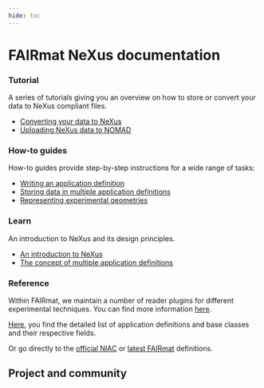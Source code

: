 ```yaml
---
hide: toc
---
```


# FAIRmat NeXus documentation

<!-- A single sentence that says what the product is, succinctly and memorably -->

<!-- A paragraph of one to three short sentences, that describe what the product does. -->

<!-- A third paragraph of similar length, this time explaining what need the product meets -->

<!-- Finally, a paragraph that describes whom the product is useful for. -->

<div markdown="block" class="home-grid">
<div markdown="block">

### Tutorial

A series of tutorials giving you an overview on how to store or convert your data to NeXus compliant files.

- [Converting your data to NeXus](tutorial/converting-data-to-nexus.md)
- [Uploading NeXus data to NOMAD](tutorial/nexus-to-nomad.md)

</div>
<div markdown="block">

### How-to guides

How-to guides provide step-by-step instructions for a wide range of tasks:

- [Writing an application definition](how-tos/writing-an-appdef.md)
- [Storing data in multiple application definitions](how-tos/using-multiple-appdefs.md)
- [Representing experimental geometries](how-tos/transformations.md)

</div>

<div markdown="block">

### Learn

An introduction to NeXus and its design principles.

- [An introduction to NeXus](learn/nexus-primer.md)
- [The concept of multiple application definitions](learn/multiple-appdefs.md)



</div>
<div markdown="block">

### Reference

Within FAIRmat, we maintain a number of reader plugins for different experimental techniques. You can find more information [here](reference/plugins.md).

[Here](reference/definitions.md), you find the detailed list of application definitions and base classes and their respective fields.

Or go directly to the [official NIAC](https://manual.nexusformat.org/classes/index.html)
 or [latest FAIRmat](https://fairmat-nfdi.github.io/nexus_definitions/) definitions.

</div>
</div>

<h2>Project and community</h2>
